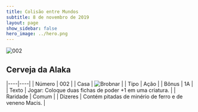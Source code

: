```yaml
---
title: Colisão entre Mundos
subtitle: 8 de novembro de 2019
layout: page
show_sidebar: false
hero_image: ../hero.png
---
```


![002](https://cdn.keyforgegame.com/media/card_front/pt/452_002_984JCV28G356_pt.png)

## Cerveja da Alaka

|----|----|
| Número | 002 |
| Casa | ![Brobnar](https://archonarcana.com/images/thumb/e/e0/Brobnar.png/22px-Brobnar.png "Brobnar") |
| Tipo | Ação |
| Bônus | 1A |
| Texto | Jogar: Coloque duas fichas de poder +1 em uma criatura. |
| Raridade | Comum |
| Dizeres | Contém pitadas de minério de ferro  e de veneno Macis. |
